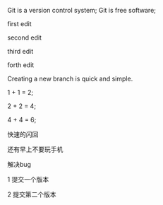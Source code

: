 Git is a version control system;
Git is free software;


first edit



second edit

third edit

forth edit


Creating a new branch is quick and simple.


1 + 1 = 2;

2 + 2 = 4;

4 + 4 = 6;

快速的闪回

还有早上不要玩手机

解决bug

1 提交一个版本

2 提交第二个版本

